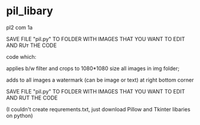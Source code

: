 # pil_libary
pl2 com 1a

SAVE FILE "pil.py" TO FOLDER WITH IMAGES THAT YOU WANT TO EDIT AND RUт THE CODE

code which: 

applies b/w filter and crops to 1080*1080 size all images in img folder;

adds to all images a watermark (can be image or text) at right bottom corner

SAVE FILE "pil.py" TO FOLDER WITH IMAGES THAT YOU WANT TO EDIT AND RUT THE CODE

(I couldn't create requrements.txt, just download Pillow and Tkinter libaries on python)
